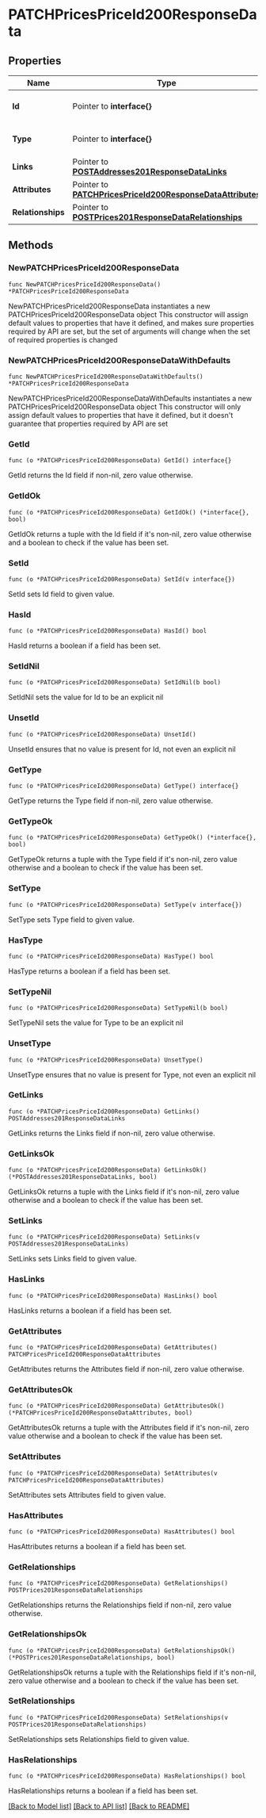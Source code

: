 # PATCHPricesPriceId200ResponseData

## Properties

Name | Type | Description | Notes
------------ | ------------- | ------------- | -------------
**Id** | Pointer to **interface{}** | The resource&#39;s id | [optional] 
**Type** | Pointer to **interface{}** | The resource&#39;s type | [optional] 
**Links** | Pointer to [**POSTAddresses201ResponseDataLinks**](POSTAddresses201ResponseDataLinks.md) |  | [optional] 
**Attributes** | Pointer to [**PATCHPricesPriceId200ResponseDataAttributes**](PATCHPricesPriceId200ResponseDataAttributes.md) |  | [optional] 
**Relationships** | Pointer to [**POSTPrices201ResponseDataRelationships**](POSTPrices201ResponseDataRelationships.md) |  | [optional] 

## Methods

### NewPATCHPricesPriceId200ResponseData

`func NewPATCHPricesPriceId200ResponseData() *PATCHPricesPriceId200ResponseData`

NewPATCHPricesPriceId200ResponseData instantiates a new PATCHPricesPriceId200ResponseData object
This constructor will assign default values to properties that have it defined,
and makes sure properties required by API are set, but the set of arguments
will change when the set of required properties is changed

### NewPATCHPricesPriceId200ResponseDataWithDefaults

`func NewPATCHPricesPriceId200ResponseDataWithDefaults() *PATCHPricesPriceId200ResponseData`

NewPATCHPricesPriceId200ResponseDataWithDefaults instantiates a new PATCHPricesPriceId200ResponseData object
This constructor will only assign default values to properties that have it defined,
but it doesn't guarantee that properties required by API are set

### GetId

`func (o *PATCHPricesPriceId200ResponseData) GetId() interface{}`

GetId returns the Id field if non-nil, zero value otherwise.

### GetIdOk

`func (o *PATCHPricesPriceId200ResponseData) GetIdOk() (*interface{}, bool)`

GetIdOk returns a tuple with the Id field if it's non-nil, zero value otherwise
and a boolean to check if the value has been set.

### SetId

`func (o *PATCHPricesPriceId200ResponseData) SetId(v interface{})`

SetId sets Id field to given value.

### HasId

`func (o *PATCHPricesPriceId200ResponseData) HasId() bool`

HasId returns a boolean if a field has been set.

### SetIdNil

`func (o *PATCHPricesPriceId200ResponseData) SetIdNil(b bool)`

 SetIdNil sets the value for Id to be an explicit nil

### UnsetId
`func (o *PATCHPricesPriceId200ResponseData) UnsetId()`

UnsetId ensures that no value is present for Id, not even an explicit nil
### GetType

`func (o *PATCHPricesPriceId200ResponseData) GetType() interface{}`

GetType returns the Type field if non-nil, zero value otherwise.

### GetTypeOk

`func (o *PATCHPricesPriceId200ResponseData) GetTypeOk() (*interface{}, bool)`

GetTypeOk returns a tuple with the Type field if it's non-nil, zero value otherwise
and a boolean to check if the value has been set.

### SetType

`func (o *PATCHPricesPriceId200ResponseData) SetType(v interface{})`

SetType sets Type field to given value.

### HasType

`func (o *PATCHPricesPriceId200ResponseData) HasType() bool`

HasType returns a boolean if a field has been set.

### SetTypeNil

`func (o *PATCHPricesPriceId200ResponseData) SetTypeNil(b bool)`

 SetTypeNil sets the value for Type to be an explicit nil

### UnsetType
`func (o *PATCHPricesPriceId200ResponseData) UnsetType()`

UnsetType ensures that no value is present for Type, not even an explicit nil
### GetLinks

`func (o *PATCHPricesPriceId200ResponseData) GetLinks() POSTAddresses201ResponseDataLinks`

GetLinks returns the Links field if non-nil, zero value otherwise.

### GetLinksOk

`func (o *PATCHPricesPriceId200ResponseData) GetLinksOk() (*POSTAddresses201ResponseDataLinks, bool)`

GetLinksOk returns a tuple with the Links field if it's non-nil, zero value otherwise
and a boolean to check if the value has been set.

### SetLinks

`func (o *PATCHPricesPriceId200ResponseData) SetLinks(v POSTAddresses201ResponseDataLinks)`

SetLinks sets Links field to given value.

### HasLinks

`func (o *PATCHPricesPriceId200ResponseData) HasLinks() bool`

HasLinks returns a boolean if a field has been set.

### GetAttributes

`func (o *PATCHPricesPriceId200ResponseData) GetAttributes() PATCHPricesPriceId200ResponseDataAttributes`

GetAttributes returns the Attributes field if non-nil, zero value otherwise.

### GetAttributesOk

`func (o *PATCHPricesPriceId200ResponseData) GetAttributesOk() (*PATCHPricesPriceId200ResponseDataAttributes, bool)`

GetAttributesOk returns a tuple with the Attributes field if it's non-nil, zero value otherwise
and a boolean to check if the value has been set.

### SetAttributes

`func (o *PATCHPricesPriceId200ResponseData) SetAttributes(v PATCHPricesPriceId200ResponseDataAttributes)`

SetAttributes sets Attributes field to given value.

### HasAttributes

`func (o *PATCHPricesPriceId200ResponseData) HasAttributes() bool`

HasAttributes returns a boolean if a field has been set.

### GetRelationships

`func (o *PATCHPricesPriceId200ResponseData) GetRelationships() POSTPrices201ResponseDataRelationships`

GetRelationships returns the Relationships field if non-nil, zero value otherwise.

### GetRelationshipsOk

`func (o *PATCHPricesPriceId200ResponseData) GetRelationshipsOk() (*POSTPrices201ResponseDataRelationships, bool)`

GetRelationshipsOk returns a tuple with the Relationships field if it's non-nil, zero value otherwise
and a boolean to check if the value has been set.

### SetRelationships

`func (o *PATCHPricesPriceId200ResponseData) SetRelationships(v POSTPrices201ResponseDataRelationships)`

SetRelationships sets Relationships field to given value.

### HasRelationships

`func (o *PATCHPricesPriceId200ResponseData) HasRelationships() bool`

HasRelationships returns a boolean if a field has been set.


[[Back to Model list]](../README.md#documentation-for-models) [[Back to API list]](../README.md#documentation-for-api-endpoints) [[Back to README]](../README.md)



